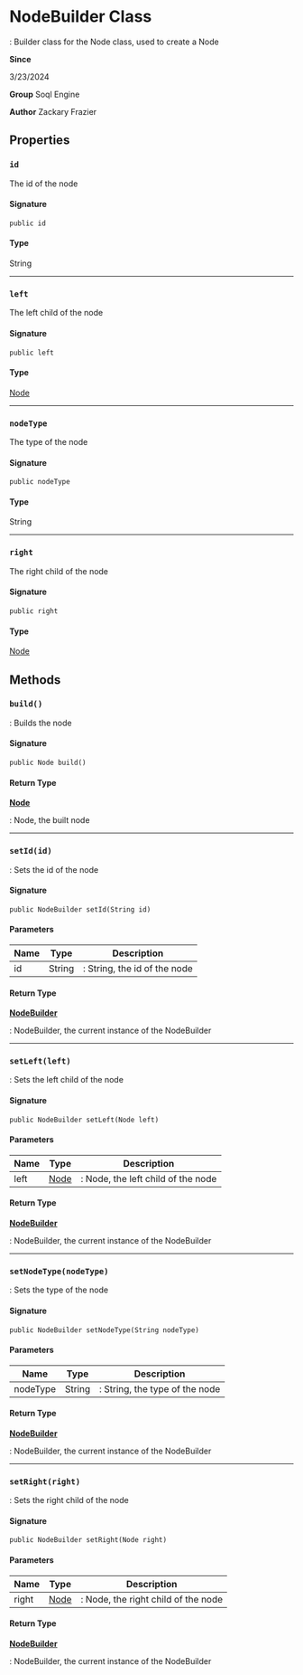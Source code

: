 # NodeBuilder Class

: Builder class for the Node class, used to create a Node

**Since** 

3/23/2024

**Group** Soql Engine

**Author** Zackary Frazier

## Properties
### `id`

The id of the node

#### Signature
```apex
public id
```

#### Type
String

---

### `left`

The left child of the node

#### Signature
```apex
public left
```

#### Type
[Node](Node.md)

---

### `nodeType`

The type of the node

#### Signature
```apex
public nodeType
```

#### Type
String

---

### `right`

The right child of the node

#### Signature
```apex
public right
```

#### Type
[Node](Node.md)

## Methods
### `build()`

: Builds the node

#### Signature
```apex
public Node build()
```

#### Return Type
**[Node](Node.md)**

: Node, the built node

---

### `setId(id)`

: Sets the id of the node

#### Signature
```apex
public NodeBuilder setId(String id)
```

#### Parameters
| Name | Type | Description |
|------|------|-------------|
| id | String | : String, the id of the node |

#### Return Type
**[NodeBuilder](NodeBuilder.md)**

: NodeBuilder, the current instance of the NodeBuilder

---

### `setLeft(left)`

: Sets the left child of the node

#### Signature
```apex
public NodeBuilder setLeft(Node left)
```

#### Parameters
| Name | Type | Description |
|------|------|-------------|
| left | [Node](Node.md) | : Node, the left child of the node |

#### Return Type
**[NodeBuilder](NodeBuilder.md)**

: NodeBuilder, the current instance of the NodeBuilder

---

### `setNodeType(nodeType)`

: Sets the type of the node

#### Signature
```apex
public NodeBuilder setNodeType(String nodeType)
```

#### Parameters
| Name | Type | Description |
|------|------|-------------|
| nodeType | String | : String, the type of the node |

#### Return Type
**[NodeBuilder](NodeBuilder.md)**

: NodeBuilder, the current instance of the NodeBuilder

---

### `setRight(right)`

: Sets the right child of the node

#### Signature
```apex
public NodeBuilder setRight(Node right)
```

#### Parameters
| Name | Type | Description |
|------|------|-------------|
| right | [Node](Node.md) | : Node, the right child of the node |

#### Return Type
**[NodeBuilder](NodeBuilder.md)**

: NodeBuilder, the current instance of the NodeBuilder